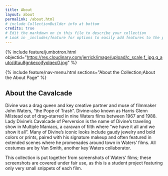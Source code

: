 ```yaml
---
title: About
layout: about
permalink: /about.html
# include CollectionBuilder info at bottom
credits: true
# Edit the markdown on in this file to describe your collection
# Look in _includes/feature for options to easily add features to the page
---
```


{% include feature/jumbotron.html objectid="https://res.cloudinary.com/jerrick/image/upload/c_scale,f_jpg,q_auto/dtuu8gnkecojfyolqec0.jpg" %}

{% include feature/nav-menu.html sections="About the Collection;About the About Page" %}

## About the Cavalcade

Divine was a drag queen and key creative partner and muse of filmmaker John Waters, “the Pope of Trash”. Divine–also known as Harris Glenn Milstead out of drag–starred in nine Waters films between 1967 and 1988. Lady Divine’s Cavalcade of Perversion is the name of Divine’s traveling show in Multiple Maniacs, a caravan of filth where “we have it all and we show it all”. Many of Divine’s iconic looks include gaudy jewelry and bold colors or prints, paired with his signature makeup and often featured in extended scenes where he promenades around town in Waters’ films. All costumes are by Van Smith, another key Waters collaborator.

This collection is put together from screenshots of Waters’ films; these screenshots are covered under fair use, as this is a student project featuring only very small snippets of each film.
